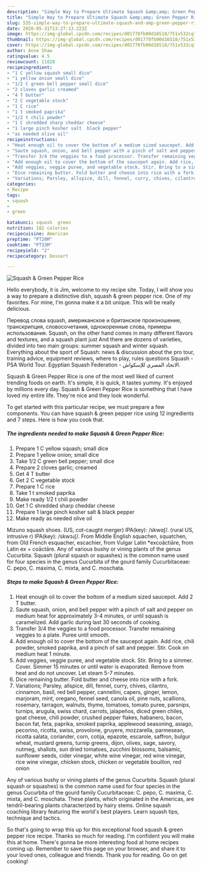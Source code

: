 ```yaml
---
description: "Simple Way to Prepare Ultimate Squash &amp;amp; Green Pepper Rice"
title: "Simple Way to Prepare Ultimate Squash &amp;amp; Green Pepper Rice"
slug: 535-simple-way-to-prepare-ultimate-squash-and-amp-green-pepper-rice
date: 2020-05-31T13:27:13.223Z
image: https://img-global.cpcdn.com/recipes/d01770fb00d16518/751x532cq70/squash-green-pepper-rice-recipe-main-photo.jpg
thumbnail: https://img-global.cpcdn.com/recipes/d01770fb00d16518/751x532cq70/squash-green-pepper-rice-recipe-main-photo.jpg
cover: https://img-global.cpcdn.com/recipes/d01770fb00d16518/751x532cq70/squash-green-pepper-rice-recipe-main-photo.jpg
author: Anne Shaw
ratingvalue: 4.5
reviewcount: 11828
recipeingredient:
- "1 C yellow squash small dice"
- "1 yellow onion small dice"
- "1/2 C green bell pepper small dice"
- "2 cloves garlic creamed"
- "4 T butter"
- "2 C vegetable stock"
- "1 C rice"
- "1 t smoked paprika"
- "1/2 t chili powder"
- "1 C shredded sharp cheddar cheese"
- "1 large pinch kosher salt  black pepper"
- "as needed olive oil"
recipeinstructions:
- "Heat enough oil to cover the bottom of a medium sized saucepot. Add 2 T butter."
- "Saute squash, onion, and bell pepper with a pinch of salt and pepper on medium heat for approximately 3-4 minutes, or until squash is caramelized. Add garlic during last 30 seconds of cooking."
- "Transfer 3/4 the veggies to a food processor. Transfer remaining veggies to a plate. Puree until smooth."
- "Add enough oil to cover the bottom of the saucepot again. Add rice, chili powder, smoked paprika, and a pinch of salt and pepper. Stir. Cook on medium heat 1 minute."
- "Add veggies, veggie puree, and vegetable stock. Stir. Bring to a simmer. Cover. Simmer 15 minutes or until water is evaporated. Remove from heat and do not uncover. Let steam 5-7 minutes."
- "Dice remaining butter. Fold butter and cheese into rice with a fork."
- "Variations; Parsley, allspice, dill, fennel, curry, chives, cilantro, cinnamon, basil, red bell pepper, cannellini, capers, ginger, lemon, marjoram, mint, oregano, fennel seed, canola oil, pine nuts, scallions, rosemary, tarragon, walnuts, thyme, tomatoes, tomato puree, parsnips, turnips, arugula, swiss chard, carrots, jalapeños, diced green chiles, goat cheese, chili powder, crushed pepper flakes, habanero, bacon, bacon fat, feta, paprika, smoked paprika, applewood seasoning, asiago, pecorino, ricotta, swiss, provolone, gruyere, mozzarella, parmesean, ricotta salata, coriander, corn, cotija, epazote, escarole, saffron, bulgur wheat, mustard greens, turnip greens, dijon, olives, sage, savory, nutmeg, shallots, sun dried tomatoes, zucchini blossoms, balsamic, sunflower seeds, cider vinegar, white wine vinegar, red wine vinegar, rice wine vinegar, chicken stock, chicken or vegetable bouillon, red onion"
categories:
- Recipe
tags:
- squash
- 
- green

katakunci: squash  green 
nutrition: 182 calories
recipecuisine: American
preptime: "PT20M"
cooktime: "PT33M"
recipeyield: "2"
recipecategory: Dessert

---
```



![Squash &amp; Green Pepper Rice](https://img-global.cpcdn.com/recipes/d01770fb00d16518/751x532cq70/squash-green-pepper-rice-recipe-main-photo.jpg)

Hello everybody, it is Jim, welcome to my recipe site. Today, I will show you a way to prepare a distinctive dish, squash &amp; green pepper rice. One of my favorites. For mine, I'm gonna make it a bit unique. This will be really delicious.

Перевод слова squash, американское и британское произношение, транскрипция, словосочетания, однокоренные слова, примеры использования. Squash, on the other hand comes in many different flavors and textures, and a squash plant just And there are dozens of varieties, divided into two main groups: summer squash and winter squash. Everything about the sport of Squash: news &amp; discussion about the pro tour, training advice, equipment reviews, where to play, rules questions Squash - PSA World Tour. Egyptian Squash Federation - الاتحاد المصري للإسكواش.

Squash &amp; Green Pepper Rice is one of the most well liked of current trending foods on earth. It's simple, it is quick, it tastes yummy. It's enjoyed by millions every day. Squash &amp; Green Pepper Rice is something that I have loved my entire life. They're nice and they look wonderful.


To get started with this particular recipe, we must prepare a few components. You can have squash &amp; green pepper rice using 12 ingredients and 7 steps. Here is how you cook that.

<!--inarticleads1-->

##### The ingredients needed to make Squash &amp; Green Pepper Rice:

1. Prepare 1 C yellow squash; small dice
1. Prepare 1 yellow onion; small dice
1. Take 1/2 C green bell pepper; small dice
1. Prepare 2 cloves garlic; creamed
1. Get 4 T butter
1. Get 2 C vegetable stock
1. Prepare 1 C rice
1. Take 1 t smoked paprika
1. Make ready 1/2 t chili powder
1. Get 1 C shredded sharp cheddar cheese
1. Prepare 1 large pinch kosher salt &amp; black pepper
1. Make ready as needed olive oil


Mizuno squash shoes. (US, cot-caught merger) IPA(key): /skwɑʃ/. (rural US, intrusive r) IPA(key): /skwɔɹʃ/. From Middle English squachen, squatchen, from Old French esquacher, escachier, from Vulgar Latin *excoāctiāre, from Latin ex + coāctāre. Any of various bushy or vining plants of the genus Cucurbita. Squash (plural squash or squashes) is the common name used for four species in the genus Cucurbita of the gourd family Cucurbitaceae: C. pepo, C. maxima, C. mixta, and C. moschata. 

<!--inarticleads2-->

##### Steps to make Squash &amp; Green Pepper Rice:

1. Heat enough oil to cover the bottom of a medium sized saucepot. Add 2 T butter.
1. Saute squash, onion, and bell pepper with a pinch of salt and pepper on medium heat for approximately 3-4 minutes, or until squash is caramelized. Add garlic during last 30 seconds of cooking.
1. Transfer 3/4 the veggies to a food processor. Transfer remaining veggies to a plate. Puree until smooth.
1. Add enough oil to cover the bottom of the saucepot again. Add rice, chili powder, smoked paprika, and a pinch of salt and pepper. Stir. Cook on medium heat 1 minute.
1. Add veggies, veggie puree, and vegetable stock. Stir. Bring to a simmer. Cover. Simmer 15 minutes or until water is evaporated. Remove from heat and do not uncover. Let steam 5-7 minutes.
1. Dice remaining butter. Fold butter and cheese into rice with a fork.
1. Variations; Parsley, allspice, dill, fennel, curry, chives, cilantro, cinnamon, basil, red bell pepper, cannellini, capers, ginger, lemon, marjoram, mint, oregano, fennel seed, canola oil, pine nuts, scallions, rosemary, tarragon, walnuts, thyme, tomatoes, tomato puree, parsnips, turnips, arugula, swiss chard, carrots, jalapeños, diced green chiles, goat cheese, chili powder, crushed pepper flakes, habanero, bacon, bacon fat, feta, paprika, smoked paprika, applewood seasoning, asiago, pecorino, ricotta, swiss, provolone, gruyere, mozzarella, parmesean, ricotta salata, coriander, corn, cotija, epazote, escarole, saffron, bulgur wheat, mustard greens, turnip greens, dijon, olives, sage, savory, nutmeg, shallots, sun dried tomatoes, zucchini blossoms, balsamic, sunflower seeds, cider vinegar, white wine vinegar, red wine vinegar, rice wine vinegar, chicken stock, chicken or vegetable bouillon, red onion


Any of various bushy or vining plants of the genus Cucurbita. Squash (plural squash or squashes) is the common name used for four species in the genus Cucurbita of the gourd family Cucurbitaceae: C. pepo, C. maxima, C. mixta, and C. moschata. These plants, which originated in the Americas, are tendril-bearing plants characterized by hairy stems. Online squash coaching library featuring the world&#39;s best players. Learn squash tips, technique and tactics. 

So that's going to wrap this up for this exceptional food squash &amp; green pepper rice recipe. Thanks so much for reading. I'm confident you will make this at home. There's gonna be more interesting food at home recipes coming up. Remember to save this page on your browser, and share it to your loved ones, colleague and friends. Thank you for reading. Go on get cooking!
